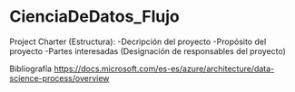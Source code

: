 # CienciaDeDatos_Flujo

Project Charter (Estructura):
-Decripción del proyecto
-Propósito del proyecto
-Partes interesadas (Designación de responsables del proyecto)




Bibliografía
https://docs.microsoft.com/es-es/azure/architecture/data-science-process/overview
